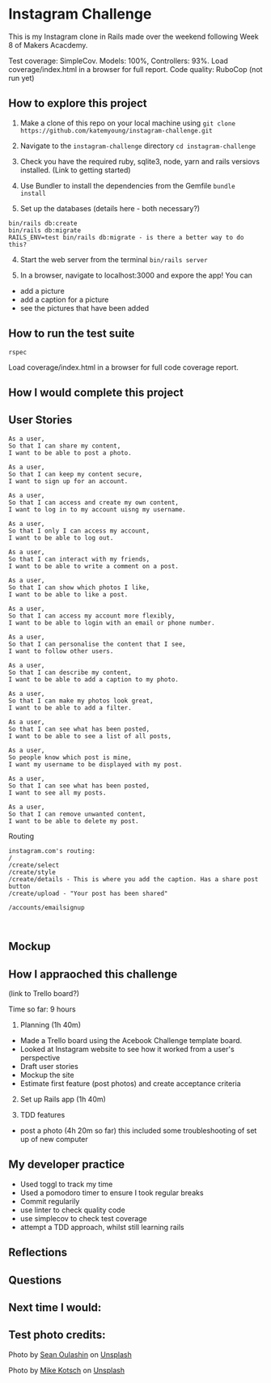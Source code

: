 Instagram Challenge
===================

This is my Instagram clone in Rails made over the weekend following Week 8 of Makers Acacdemy.

Test coverage: SimpleCov. Models: 100%, Controllers: 93%. Load coverage/index.html in a browser for full report.
Code quality: RuboCop (not run yet)

## How to explore this project

1. Make a clone of this repo on your local machine using
`git clone https://github.com/katemyoung/instagram-challenge.git`

2. Navigate to the `instagram-challenge` directory
`cd instagram-challenge `

3. Check you have the required ruby, sqlite3, node, yarn and rails versiovs installed. (Link to getting started)

3. Use Bundler to install the dependencies from the Gemfile
`bundle install`

4. Set up the databases
(details here - both necessary?)
```
bin/rails db:create
bin/rails db:migrate
RAILS_ENV=test bin/rails db:migrate - is there a better way to do this?
```

4. Start the web server from the terminal
`bin/rails server`

5. In a browser, navigate to localhost:3000 and expore the app! You can 
- add a picture
- add a caption for a picture
- see the pictures that have been added

## How to run the test suite

`rspec`

Load coverage/index.html in a browser for full code coverage report.

## How I would complete this project


## User Stories

```
As a user,
So that I can share my content,
I want to be able to post a photo.

As a user,
So that I can keep my content secure,
I want to sign up for an account.

As a user,
So that I can access and create my own content,
I want to log in to my account uisng my username.

As a user,
So that I only I can access my account,
I want to be able to log out.

As a user,
So that I can interact with my friends,
I want to be able to write a comment on a post.

As a user,
So that I can show which photos I like,
I want to be able to like a post.

As a user,
So that I can access my account more flexibly,
I want to be able to login with an email or phone number.

As a user,
So that I can personalise the content that I see,
I want to follow other users.

As a user,
So that I can describe my content,
I want to be able to add a caption to my photo.

As a user,
So that I can make my photos look great,
I want to be able to add a filter.

As a user,
So that I can see what has been posted, 
I want to be able to see a list of all posts,

As a user,
So people know which post is mine,
I want my username to be displayed with my post.

As a user,
So that I can see what has been posted,
I want to see all my posts.

As a user,
So that I can remove unwanted content,
I want to be able to delete my post.
```

Routing

```
instagram.com's routing:
/
/create/select
/create/style
/create/details - This is where you add the caption. Has a share post button
/create/upload - "Your post has been shared"

/accounts/emailsignup

 
```

## Mockup



## How I appraoched this challenge
(link to Trello board?)

Time so far: 9 hours

1. Planning (1h 40m)
- Made a Trello board using the Acebook Challenge template board.
- Looked at Instagram website to see how it worked from a user's perspective
- Draft user stories 
- Mockup the site
- Estimate first feature (post photos) and create acceptance criteria

2. Set up Rails app (1h 40m)

3. TDD features
- post a photo (4h 20m so far) this included some troubleshooting of set up of new computer

## My developer practice
- Used toggl to track my time
- Used a pomodoro timer to ensure I took regular breaks
- Commit regularily
- use linter to check quality code 
- use simplecov to check test coverage
- attempt a TDD approach, whilst still learning rails


## Reflections

## Questions

## Next time I would:


## Test photo credits:
Photo by <a href="https://unsplash.com/@oulashin?utm_source=unsplash&utm_medium=referral&utm_content=creditCopyText">Sean Oulashin</a> on <a href="https://unsplash.com/s/photos/beach?utm_source=unsplash&utm_medium=referral&utm_content=creditCopyText">Unsplash</a>
   
Photo by <a href="https://unsplash.com/@mike?utm_source=unsplash&utm_medium=referral&utm_content=creditCopyText">Mike Kotsch</a> on <a href="https://unsplash.com/s/photos/winter?utm_source=unsplash&utm_medium=referral&utm_content=creditCopyText">Unsplash</a>
  
